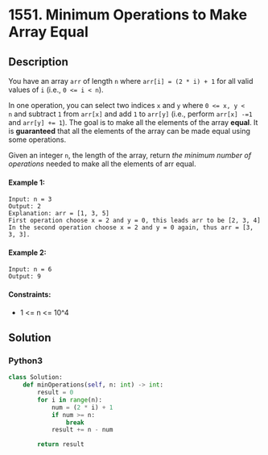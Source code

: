 # 1551. Minimum Operations to Make Array Equal


## Description
You have an array `arr` of length `n` where `arr[i] = (2 * i) + 1` for all valid values of `i` (i.e., `0 <= i < n`).

In one operation, you can select two indices `x` and `y` where `0 <= x, y < n` and subtract `1` from `arr[x]` and add `1` to `arr[y]` (i.e., perform `arr[x] -=1` and `arr[y] += 1`). The goal is to make all the elements of the array **equal**. It is **guaranteed** that all the elements of the array can be made equal using some operations.

Given an integer `n`, the length of the array, return *the minimum number of operations* needed to make all the elements of arr equal.

#### Example 1:
```
Input: n = 3
Output: 2
Explanation: arr = [1, 3, 5]
First operation choose x = 2 and y = 0, this leads arr to be [2, 3, 4]
In the second operation choose x = 2 and y = 0 again, thus arr = [3, 3, 3].
```

#### Example 2:
```
Input: n = 6
Output: 9
```

#### Constraints:
- 1 <= n <= 10^4


## Solution

### Python3
```python
class Solution:
    def minOperations(self, n: int) -> int:
        result = 0
        for i in range(n):
            num = (2 * i) + 1
            if num >= n:
                break
            result += n - num

        return result
```

